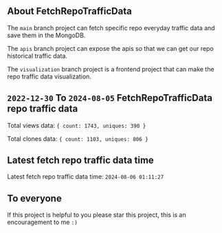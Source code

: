 ## About FetchRepoTrafficData

The `main` branch project can fetch specific repo everyday traffic data and save them in the MongoDB.

The `apis` branch project can expose the apis so that we can get our repo historical traffic data.

The `visualization` branch project is a frontend project that can make the repo traffic data visualization.

## `2022-12-30` To `2024-08-05` FetchRepoTrafficData repo traffic data

Total views data: `{ count: 1743, uniques: 390 }`

Total clones data: `{ count: 1103, uniques: 806 }`

## Latest fetch repo traffic data time

Latest fetch repo traffic data time: `2024-08-06 01:11:27`

## To everyone

If this project is helpful to you please star this project, this is an encouragement to me `:)`



